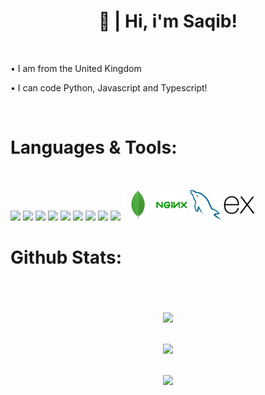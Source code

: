 <h1 align="center">👋 | Hi, i'm Saqib!</h1>
<br>
<p>• I am from the United Kingdom</p>
<p>• I can code Python, Javascript and Typescript!</p>
<br>

# Languages & Tools:
<br>

<a href="https://nodejs.org/"><img src="https://seeklogo.com/images/N/nodejs-logo-FBE122E377-seeklogo.com.png" height="50" /></a>  <a href="https://www.python.org/"><img src="https://upload.wikimedia.org/wikipedia/commons/thumb/c/c3/Python-logo-notext.svg/768px-Python-logo-notext.svg.png" height="50" /></a>  <a href="https://www.typescriptlang.org/"><img src="https://miro.medium.com/max/816/1*TpbxEQy4ckB-g31PwUQPlg.png" height="50" /></a> <a href="https://php.net"><img src="https://camo.githubusercontent.com/e88f1a61de2ee686c4633f9a07472b2fba5633b7ba7875d03e8e76a2054bb850/68747470733a2f2f636c69706172742e696e666f2f696d616765732f63636f766572732f313439393739343837337068702d6c6f676f2d66696c6c65642d706e672e706e67" height="50" /></a>  <a href=""><img src="https://i.ibb.co/C8YvbYj/image-removebg-preview-2.png" height="50" /></a>  <a href="https://www.gnu.org/software/bash/"><img src="https://github.com/odb/official-bash-logo/blob/master/assets/Logos/Icons/PNG/48x48.png?raw=true" height="50" /></a>  <a href="https://www.docker.com/"><img src="https://www.docker.com/sites/default/files/d8/styles/role_icon/public/2019-07/Moby-logo.png?itok=sYH_JEaJ" height="50" /></a> <a href="https://code.visualstudio.com/"><img src="https://user-images.githubusercontent.com/674621/71187801-14e60a80-2280-11ea-94c9-e56576f76baf.png" height="50" /></a> <a href="https://www.microsoft.com/en-gb/windows"><img src="https://camo.githubusercontent.com/99632c3da77e6b8993b10af81819a83aa2696e7e37b277dfdf0c062c538b7d0a/68747470733a2f2f7365656b6c6f676f2e636f6d2f696d616765732f572f77696e646f77732d31302d69636f6e2d6c6f676f2d354243354336393731322d7365656b6c6f676f2e636f6d2e706e67" height="50" /></a> <a href="https://mongodb.com"><img src="https://raw.githubusercontent.com/devicons/devicon/master/icons/mongodb/mongodb-original.svg" height="50" /></a>  <a href="https://nginx.com"><img src="https://raw.githubusercontent.com/devicons/devicon/master/icons/nginx/nginx-original.svg" height="50" /></a>  <a href="https://mysql.com"><img src="https://raw.githubusercontent.com/devicons/devicon/master/icons/mysql/mysql-original.svg" height="50" /></a>  <a href="https://expressjs.com"><img src="https://raw.githubusercontent.com/devicons/devicon/master/icons/express/express-original.svg" height="50" /></a> 
<br>

# Github Stats:
<br>

<h2 align="center">
  <a href="https://github.com/S4qib">
      <img align="center" src="https://github-readme-stats.vercel.app/api/?username=S4qib&show_icons=true&theme=onedark">
  </a>
  <br>
  <br>
  <a href="https://github.com/S4qib">
     <img align="center" src="https://github-readme-stats.vercel.app/api/top-langs/?username=S4qib&layout=compact&theme=onedark"> 
  </a> 
  <br>
  <br>
  <a href="https://github.com/S4qib">
     <img align="center" src="https://github-readme-stats.vercel.app/api/wakatime?username=@S4qib&layout=compact&theme=onedark"> 
  </a> 
</h2>
